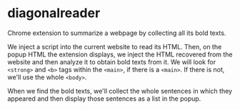 # diagonalreader
Chrome extension to summarize a webpage by collecting all its bold texts. 

We inject a script into the current website to read its HTML. Then, on the popup HTML the extension displays, we inject the HTML recovered from the website and then analyze it to obtain bold texts from it. We will look for <code>&lt;strong&gt;</code> and <code>&lt;b&gt;</code> tags within the <code>&lt;main&gt;</code>, if there is a <code>&lt;main&gt;</code>. If there is not, we'll use the whole <code>&lt;body&gt;</code>. 

When we find the bold texts, we'll collect the whole sentences in which they appeared and then display those sentences as a list in the popup.
